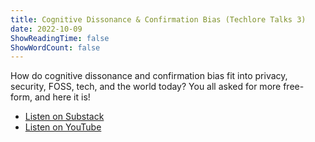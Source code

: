 ```yaml
---
title: Cognitive Dissonance & Confirmation Bias (Techlore Talks 3)
date: 2022-10-09
ShowReadingTime: false
ShowWordCount: false
---
```

How do cognitive dissonance and confirmation bias fit into privacy, security, FOSS, tech, and the world today? You all asked for more free-form, and here it is!

- [Listen on Substack](https://dispatch.techlore.tech/p/cognitive-dissonance-and-confirmation-83e)
- [Listen on YouTube](https://www.youtube.com/watch?v=E8Pzhpyf-Ow&list=PL3KeV6Ui_4CZRb5Z4qZjsIGZrUWbDc3Mn)
